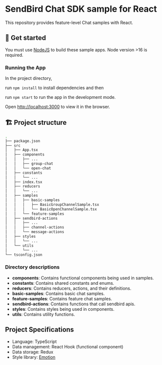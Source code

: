 # SendBird Chat SDK sample for React

This repository provides feature-level Chat samples with React.

## 🚀 Get started

You must use [NodeJS](https://nodejs.org/en/) to build these sample apps. Node version >16 is required.

### Running the App

In the project directory, 

run `npm install` to install dependencies and then

run `npm start` to run the app in the development mode.

Open [http://localhost:3000](http://localhost:3000) to view it in the browser.

## 🏗 Project structure

```bash
.
├── package.json
├── src
│   ├── App.tsx
│   ├── components
│   │   ├── ...
│   │   ├── group-chat
│   │   └── open-chat
│   ├── constants
│   │   └── ...
│   ├── index.tsx
│   ├── reducers
│   │   └── ...
│   ├── samples
│   │   ├── basic-samples
│   │   │   ├── BasicGroupChannelSample.tsx
│   │   │   └── BasicOpenChannelSample.tsx
│   │   └── feature-samples
│   ├── sendbird-actions
│   │   ├── ...
│   │   ├── channel-actions
│   │   └── message-actions
│   ├── styles
│   │   └── ...
│   └── utils
│       └── ...
└── tsconfig.json
```

### Directory descriptions

- **components**: Contains functional components being used in samples.
- **constants**: Contains shared constants and enums.
- **reducers**: Contains reducers, actions, and their definitions.
- **basic-samples**: Contains basic chat samples.
- **feature-samples**: Contains feature chat samples.
- **sendbird-actions**: Contains functions that call sendbird apis.
- **styles**: Contains styles being used in components.
- **utils**: Contains utility functions.

## Project Specifications

- Language: TypeScript
- Data management: React Hook (functional component)
- Data storage: Redux
- Style library: [Emotion](https://emotion.sh/docs/introduction)
